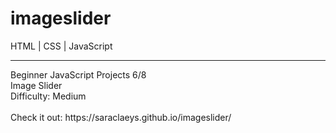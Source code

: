 # imageslider
HTML | CSS | JavaScript
<hr>
Beginner JavaScript Projects 6/8 <br>
Image Slider <br>
Difficulty: Medium <br>
<br>
Check it out: https://saraclaeys.github.io/imageslider/
